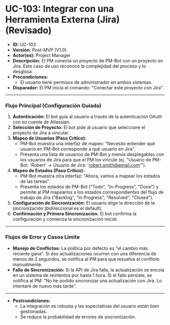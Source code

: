 # UC-103: Integrar con una Herramienta Externa (Jira) (Revisado)

- **ID:** UC-103
- **Versión:** Post-MVP (V1.0)
- **Actor(es):** Project Manager
- **Descripción:** El PM conecta un proyecto de PM-Bot con un proyecto en Jira. Este caso de uso reconoce la complejidad del proceso y lo desglosa.
- **Precondiciones:**
    - El usuario tiene permisos de administrador en ambos sistemas.
- **Disparador:** El PM inicia el comando: "Conectar este proyecto con Jira".

---

### Flujo Principal (Configuración Guiada)

1.  **Autenticación:** El bot guía al usuario a través de la autenticación OAuth con su cuenta de Atlassian.
2.  **Selección de Proyecto:** El bot pide al usuario que seleccione el proyecto de Jira a vincular.
3.  **Mapeo de Usuarios (Paso Crítico):**
    - PM-Bot muestra una interfaz de mapeo: "Necesito entender qué usuario en PM-Bot corresponde a qué usuario en Jira".
    - Presenta una lista de usuarios de PM-Bot y menús desplegables con los usuarios de Jira para que el PM los vincule (ej. "Usuario de PM-Bot: 'Robert' → Usuario de Jira: 'robert.smith@email.com'").
4.  **Mapeo de Estados (Paso Crítico):**
    - PM-Bot muestra otra interfaz: "Ahora, vamos a mapear los estados de las tareas".
    - Presenta los estados de PM-Bot ("Todo", "In-Progress", "Done") y permite al PM mapearlos a los estados correspondientes del flujo de trabajo de Jira ("Backlog", "In Progress", "Resolved", "Closed").
5.  **Configuración de Sincronización:** El usuario elige la dirección de la sincronización (bidireccional es el default).
6.  **Confirmación y Primera Sincronización:** El bot confirma la configuración y comienza la sincronización inicial.

---

### Flujos de Error y Casos Límite

- **Manejo de Conflictos:** La política por defecto es "el cambio más reciente gana". Si dos actualizaciones ocurren con una diferencia de menos de 2 segundos, se notifica al PM para que resuelva el conflicto manualmente.
- **Fallo de Sincronización:** Si la API de Jira falla, la actualización se encola en un sistema de reintentos por hasta 1 hora. Si el fallo persiste, se notifica al PM: "No he podido sincronizar una actualización con Jira. Lo intentaré de nuevo más tarde".

---

- **Postcondiciones:**
    - La integración es robusta y las expectativas del usuario están bien gestionadas.
    - Se reduce la probabilidad de errores de sincronización.